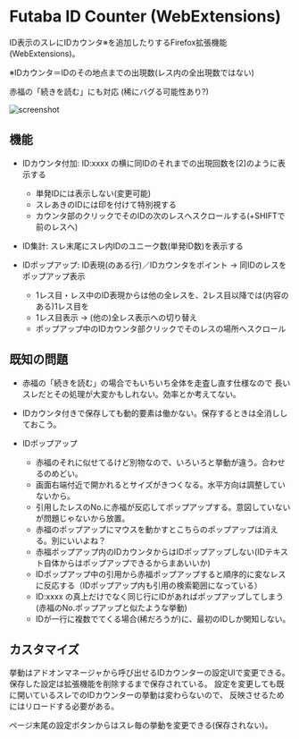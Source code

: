 # Futaba ID Counter (WebExtensions)

ID表示のスレにIDカウンタ※を追加したりするFirefox拡張機能(WebExtensions)。

※IDカウンタ＝IDのその地点までの出現数(レス内の全出現数ではない)

赤福の「続きを読む」にも対応 (稀にバグる可能性あり?)

![screenshot](screenshot.jpg)

## 機能

+ IDカウンタ付加:
  ID:xxxx の横に同IDのそれまでの出現回数を[2]のように表示する
  * 単発IDには表示しない(変更可能)
  * スレあきのIDには印を付けて特別視する
  * カウンタ部のクリックでそのIDの次のレスへスクロールする(+SHIFTで前のレスへ)

+ ID集計:
  スレ末尾にスレ内IDのユニーク数(単発ID数)を表示する

+ IDポップアップ:
  ID表現(のある行)／IDカウンタをポイント → 同IDのレスをポップアップ表示
  * 1レス目・レス中のID表現からは他の全レスを、2レス目以降では(内容のある)1レス目を
  * 1レス目表示 → (他の)全レス表示への切り替え
  * ポップアップ中のIDカウンタ部クリックでそのレスの場所へスクロール

## 既知の問題

* 赤福の「続きを読む」の場合でもいちいち全体を走査し直す仕様なので
  長いスレだとその処理が大変かもしれない。効率とか考えてない。

* IDカウンタ付きで保存しても動的要素は働かない。保存するときは全消ししておこう。

* IDポップアップ
  * 赤福のそれに似せてるけど別物なので、いろいろと挙動が違う。合わせるのめどい。
  * 画面右端付近で開かれるとサイズがきつくなる。水平方向は調整していないから。
  * 引用したレスのNo.に赤福が反応してポップアップする。意図していないが問題じゃないから放置。
  * 赤福のポップアップにマウスを動かすとこちらのポップアップは消える。別にいいよね？
  * 赤福ポップアップ内のIDカウンタからはIDポップアップしない(IDテキスト自体からはポップアップできるからまあいいか)
  * IDポップアップ中の引用から赤福ポップアップすると順序的に変なレスに反応する（IDポップアップ内も引用の検索範囲になっている）
  * ID:xxxx の真上だけでなく同じ行にIDがあればポップアップしてしまう(赤福のNo.ポップアップと似たような挙動)
  * IDが一行に複数でてくる場合(稀だろうが)に、最初のIDしか関知しない。

## カスタマイズ

挙動はアドオンマネージャから呼び出せるIDカウンターの設定UIで変更できる。
保存した設定は拡張機能を削除するまで保存されている。
設定を変更しても既に開いているスレでのIDカウンターの挙動は変わらないので、
反映させるためにはリロードする必要がある。

ページ末尾の設定ボタンからはスレ毎の挙動を変更できる(保存されない)。

